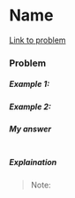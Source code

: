 # Name

[Link to problem](link)

### Problem



##### Example 1:



##### Example 2:




##### My answer

```js

```

##### Explaination

> Note:
